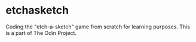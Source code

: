 # etchasketch
Coding the "etch-a-sketch" game from scratch for learning purposes. This is a part of The Odin Project.
